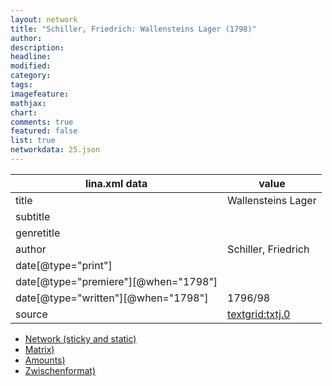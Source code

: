 ```yaml
---
layout: network
title: "Schiller, Friedrich: Wallensteins Lager (1798)"
author:
description:
headline:
modified:
category:
tags:
imagefeature: 
mathjax: 
chart: 
comments: true
featured: false
list: true
networkdata: 25.json
---
```

lina.xml data  | value
------------- | -------------
title|Wallensteins Lager
subtitle|
genretitle|
author|Schiller, Friedrich
date[@type="print"]|
date[@type="premiere"][@when="1798"]|
date[@type="written"][@when="1798"]|1796/98
source|[textgrid:txtj.0](https://textgridlab.org/1.0/tgcrud-public/rest/textgrid:txtj.0/data)



* [Network (sticky and static)](/linas/network25)
* [Matrix)](/linas/matrix25)
* [Amounts)](/linas/amount25)
* [Zwischenformat)](/linas/lina25 )
